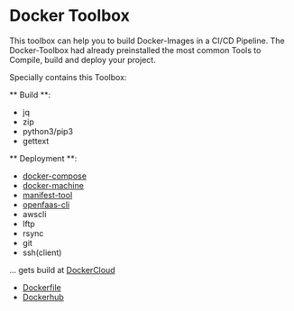# Docker Toolbox


This toolbox can help you to build Docker-Images in a CI/CD Pipeline.
The Docker-Toolbox had already preinstalled the most common Tools to Compile,
build and deploy your project.

Specially contains this Toolbox:

** Build **:
 - jq
 - zip
 - python3/pip3
 - gettext

** Deployment **:
- [docker-compose](https://github.com/docker/compose)
- [docker-machine](https://github.com/docker/machine)
- [manifest-tool](https://github.com/estesp/manifest-tool)
- [openfaas-cli](https://github.com/openfaas/faas-cli)
- awscli
- lftp
- rsync
- git
- ssh(client)

... gets build at [DockerCloud](https://cloud.docker.com)

- [Dockerfile](https://github.com/firecyberice/docker-toolbox)
- [Dockerhub](https://hub.docker.com/r/firecyberice/docker-toolbox)
